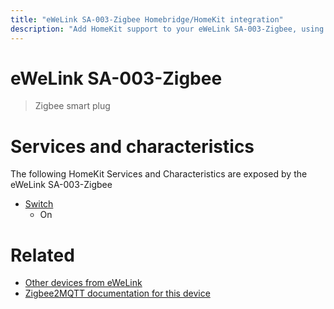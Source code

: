 ```yaml
---
title: "eWeLink SA-003-Zigbee Homebridge/HomeKit integration"
description: "Add HomeKit support to your eWeLink SA-003-Zigbee, using Homebridge, Zigbee2MQTT and homebridge-z2m."
---
```

<!---
This file has been GENERATED using src/docgen/docgen.ts
DO NOT EDIT THIS FILE MANUALLY!
-->
# eWeLink SA-003-Zigbee
> Zigbee smart plug


# Services and characteristics
The following HomeKit Services and Characteristics are exposed by
the eWeLink SA-003-Zigbee

* [Switch](../../switch.md)
  * On


# Related
* [Other devices from eWeLink](../index.md#ewelink)
* [Zigbee2MQTT documentation for this device](https://www.zigbee2mqtt.io/devices/SA-003-Zigbee.html)